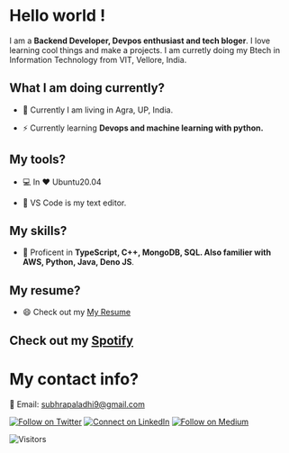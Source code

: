 # Hello world !
I am a <b>Backend Developer, Devpos enthusiast and tech bloger</b>. I love learning cool things and make a projects. I am curretly doing my Btech in Information Technology from VIT, Vellore, India.

## What I am doing currently?
- 🏢 Currently I am living in Agra, UP, India.

- ⚡ Currently learning <b>Devops and machine learning with python.</b>

## My tools?
- 💻 In :heart: Ubuntu20.04

- :ledger: VS Code is my text editor.

## My skills?
- :muscle: Proficent in <b>TypeScript, C++, MongoDB, SQL. Also familier with AWS, Python, Java, Deno JS</b>.

## My resume?
- :smile: Check out my [My Resume](https://drive.google.com/file/d/1G5v87ZfdFg7RO4PHZeMp6N_R_XGfzu7N/view?usp=sharing)

## Check out my [Spotify](https://open.spotify.com/user/31xaorsiqs2r3m5kdfihfsohcnya?si=Ld3Rq9jSQoGGYb-J32-Kgg)

# My contact info?
:email: Email: subhrapaladhi9@gmail.com

[![Follow on Twitter](https://img.shields.io/badge/--twitter?label=Twitter&logo=Twitter&style=social)](https://twitter.com/imfreakingenius)
[![Connect on LinkedIn](https://img.shields.io/badge/--linkedin?label=LinkedIn&logo=LinkedIn&style=social)](https://www.linkedin.com/in/subhrapaladhi/)
[![Follow on Medium](https://img.shields.io/badge/--Medium?label=Medium&logo=Medium&style=social)](https://medium.com/@subhrapaladhi9)



![Visitors](https://visitor-badge.glitch.me/badge?page_id=subhrapaladhi.subhrapaladhi)
